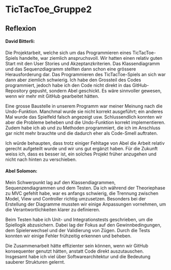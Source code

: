 # TicTacToe_Gruppe2

## Reflexion



#### David Bitterli:

Die Projektarbeit, welche sich um das Programmieren eines TicTacToe-Spiels handelte, war ziemlich anspruchsvoll. Wir hatten einen relativ guten Start mit den User Stories und Akzeptanzkriterien. Das Klassendiagramm und das Sequenzdiagramm stellten dann schon eine grössere Herausforderung dar. Das Programmieren des TicTacToe-Spiels an sich war dann aber ziemlich schwierig. Ich habe den Grossteil des Codes programmiert, jedoch habe ich den Code nicht direkt in das GitHub-Repository gepusht, sondern Abel geschickt. Es wäre sinnvoller gewesen, wenn wir mehr mit GitHub gearbeitet hätten.

Eine grosse Baustelle in unserem Programm war meiner Meinung nach die Undo-Funktion. Manchmal wurde sie nicht korrekt ausgeführt; ein anderes Mal wurde das Spielfeld falsch angezeigt usw. Schlussendlich konnten wir aber die Probleme beheben und die Undo-Funktion korrekt implementieren. Zudem habe ich ab und zu Methoden programmiert, die ich im Anschluss gar nicht mehr brauchte und die dadurch eher als Code-Smell auftraten.

Ich würde behaupten, dass trotz einiger Fehltage von Abel die Arbeit relativ gerecht aufgeteilt wurde und wir uns gut ergänzt haben. Für die Zukunft weiss ich, dass es besser ist, ein solches Projekt früher anzugehen und nicht nach hinten zu verschieben.

#### Abel Solomon:

Mein Schwerpunkt lag auf den Klassendiagrammen, Sequenzendiagrammen und dem Testen. Da ich während der Theoriephase zu MVC gefehlt habe, war es anfangs schwierig, die Trennung zwischen Model, View und Controller richtig umzusetzen. Besonders bei der Erstellung der Diagramme mussten wir einige Anpassungen vornehmen, um die Verantwortlichkeiten klarer zu definieren.  

Beim Testen habe ich Unit- und Integrationstests geschrieben, um die Spiellogik abzusichern. Dabei lag der Fokus auf den Gewinnbedingungen, dem Spielerwechsel und der Validierung von Zügen. Durch die Tests konnten wir einige Fehler frühzeitig erkennen und beheben.  

Die Zusammenarbeit hätte effizienter sein können, wenn wir GitHub konsequenter genutzt hätten, anstatt Code direkt auszutauschen. Insgesamt habe ich viel über Softwarearchitektur und die Bedeutung sauberer Strukturen gelernt.
